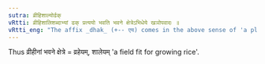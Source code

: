 ```yaml
---
sutra: व्रीहिशाल्योर्ढक्
vRtti: व्रीहिशालिशब्दाभ्यां ढक् प्रत्ययो भवति भवने क्षेत्रेऽभिधेये खञोपवादः ॥
vRtti_eng: "The affix _dhak_ (+-- एय) comes in the above sense of 'a place of growing, when it is a field', after the words व्रीहि and शालि ॥"
---
```

Thus व्रीहीनां भवने क्षेत्रे = व्रहेयम्, शालेयम् 'a field fit for growing rice'.
